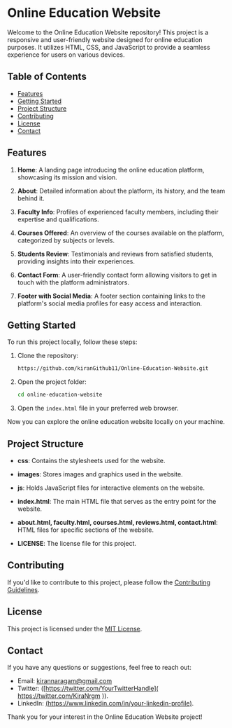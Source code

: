 # Online Education Website

Welcome to the Online Education Website repository! This project is a responsive and user-friendly website designed for online education purposes. It utilizes HTML, CSS, and JavaScript to provide a seamless experience for users on various devices.

## Table of Contents

- [Features](#features)
- [Getting Started](#getting-started)
- [Project Structure](#project-structure)
- [Contributing](#contributing)
- [License](#license)
- [Contact](#contact)

## Features

1. **Home**: A landing page introducing the online education platform, showcasing its mission and vision.

2. **About**: Detailed information about the platform, its history, and the team behind it.

3. **Faculty Info**: Profiles of experienced faculty members, including their expertise and qualifications.

4. **Courses Offered**: An overview of the courses available on the platform, categorized by subjects or levels.

5. **Students Review**: Testimonials and reviews from satisfied students, providing insights into their experiences.

6. **Contact Form**: A user-friendly contact form allowing visitors to get in touch with the platform administrators.

7. **Footer with Social Media**: A footer section containing links to the platform's social media profiles for easy access and interaction.

## Getting Started

To run this project locally, follow these steps:

1. Clone the repository:

    ```bash
    https://github.com/kiranGithub11/Online-Education-Website.git
    ```

2. Open the project folder:

    ```bash
    cd online-education-website
    ```

3. Open the `index.html` file in your preferred web browser.

Now you can explore the online education website locally on your machine.

## Project Structure

- **css**: Contains the stylesheets used for the website.
  
- **images**: Stores images and graphics used in the website.

- **js**: Holds JavaScript files for interactive elements on the website.

- **index.html**: The main HTML file that serves as the entry point for the website.

- **about.html, faculty.html, courses.html, reviews.html, contact.html**: HTML files for specific sections of the website.

- **LICENSE**: The license file for this project.

## Contributing

If you'd like to contribute to this project, please follow the [Contributing Guidelines](CONTRIBUTING.md).

## License

This project is licensed under the [MIT License](LICENSE).

## Contact

If you have any questions or suggestions, feel free to reach out:

- Email: kirannaragam@gmail.com
- Twitter: ([https://twitter.com/YourTwitterHandle]( https://twitter.com/KiraNrgm )).
- LinkedIn: [(https://www.linkedin.com/in/your-linkedin-profile)]( https://www.linkedin.com/in/kiran-naragam-6011b5208/ ).

Thank you for your interest in the Online Education Website project!
